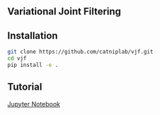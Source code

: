 Variational Joint Filtering
---

## Installation

```bash
git clone https://github.com/catniplab/vjf.git 
cd vjf
pip install -e .
```

## Tutorial

[Jupyter Notebook](notebook/tutorial.ipynb)
